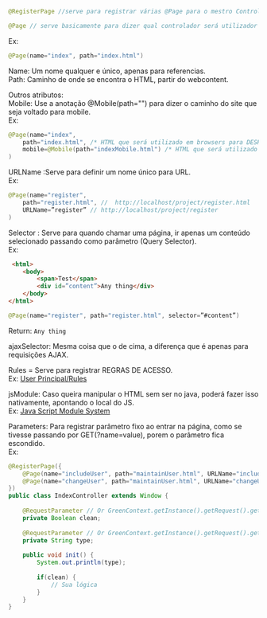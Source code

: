 ```java
@RegisterPage //serve para registrar várias @Page para o mestro Controlador.
```
```java
@Page // serve basicamente para dizer qual controlador será utilizador para a página registrada.
```
Ex:
```java
@Page(name="index", path="index.html")
```
Name: Um nome qualquer e único, apenas para referencias.  
Path: Caminho de onde se encontra o HTML, partir do webcontent.  

Outros atributos:  
Mobile: Use a anotação @Mobile(path="") para dizer o caminho do site que seja voltado para mobile.  
Ex:  
```java
@Page(name="index",
	path="index.html", /* HTML que será utilizado em browsers para DESKTOP */
	mobile=@Mobile(path="indexMobile.html") /* HTML que será utilizado em browsers para MOBILE */
)
```

URLName :Serve para definir um nome único para  URL.  
Ex:  

```java
@Page(name="register",
	path="register.html", //  http://localhost/project/register.html
	URLName=”register” // http://localhost/project/register
)
```
Selector : Serve para quando chamar uma página, ir apenas um conteúdo selecionado passando como parâmetro (Query Selector).  
Ex:  
```html
 <html>
	<body>
		<span>Test</span>
		<div id=”content”>Any thing</div>
	</body>
</html>
```
```java
@Page(name="register", path="register.html", selector=”#content”)
```

Return: ```Any thing```  

ajaxSelector: Mesma coisa que o de cima, a diferença que é apenas para requisições AJAX.  

Rules = Serve para registrar REGRAS DE ACESSO.  
Ex: [User Principal/Rules](../samples/userPrincipalRules.md)  

jsModule: Caso queira manipular o HTML sem ser no java, poderá fazer isso nativamente, apontando o local do  JS.  
Ex: [Java Script Module System](../samples/javaScriptModuleSystem.md)  

Parameters: Para registrar parâmetro fixo ao entrar na página, como se tivesse passando por GET(?name=value), porem o parâmetro fica escondido.  
Ex:
```java
@RegisterPage({
	@Page(name="includeUser", path="maintainUser.html", URLName="includeUser", parameters={@PageParameter(name="clean", value="true"), @PageParameter(name="type", value="include")}),
	@Page(name="changeUser", path="maintainUser.html", URLName="changeUser", parameters={@PageParameter(name="clean", value="false"), @PageParameter(name="type", value="change")})
})
public class IndexController extends Window {
	
	@RequestParameter // Or GreenContext.getInstance().getRequest().getParameter("clean")
	private Boolean clean;
	
	@RequestParameter // Or GreenContext.getInstance().getRequest().getParameter("type")
	private String type;
	
    public void init() {
    	System.out.println(type);
    	
    	if(clean) {
    		// Sua lógica
    	}
    }
}
```
